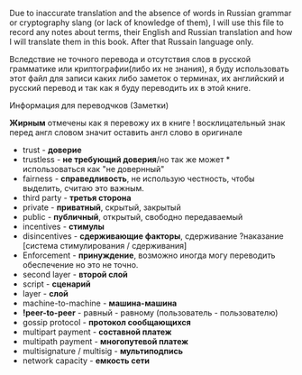 Due to inaccurate translation and the absence of words in Russian grammar or cryptography slang (or lack of knowledge of them), I will use this file to record any notes about terms, their English and Russian translation and how I will translate them in this book. After that Russain language only. 

Вследствие не точного перевода и отсутствия слов в русской грамматике или криптографии(либо их не знания), я буду использовать этот файл для записи каких либо заметок о терминах, их английский и русский перевод и так как я буду переводить их в этой книге.

Информация для переводчков (Заметки)

**Жирным** отмечены как я перевожу их в книге
! восклицательный знак перед англ словом значит оставить англ слово в оригинале 

* trust - **доверие** 
* trustless - **не требующий доверия**/но так же может * использоваться как "не довернный"
* fairness - **справедливость**, не использую честность, чтобы выделить, считаю это важным.
* third party - **третья сторона**
* private - **приватный**, скрытый, закрытый
* public - **публичный**, открытый, свободно передаваемый
* incentives - **стимулы**
* disincentives - **сдерживающие факторы**, сдерживание ?наказание
[система стимулирования / сдерживания]
* Enforcement - **принуждение**, возможно иногда могу переводить обеспечение но это не точно. 
* second layer - **второй слой**
* script - **сценарий**
* layer - **слой**
* machine-to-machine - **машина-машина**
* **!peer-to-peer** - равный - равному (пользователь - пользователю)
* gossip protocol - **протокол сообщающихся**
* multipart payment - **составной платеж**
* multipath payment - **многопутевой платеж**
* multisignature / multisig  - **мультиподпись**
* network capacity - **емкость сети** 